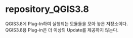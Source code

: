 # repository_QGIS3.8
QGIS3.8에 Plug-In하여 실행되는 모듈들을 모아 놓은 저장소이다.  
QGIS3.8용 Plug-in은 더 이상의 Update를 제공하지 않는다.
